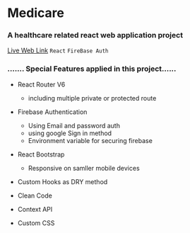 # Medicare #
 ### A healthcare related react web application project ###
 [Live Web Link](http://medicaredhaka.netlify.app/ "Medicare Web")
 `React` `FireBase Auth` 
 ### ....... Special Features applied in this project...... ###
   * React Router V6
      * including multiple private or protected route 
              
   * Firebase Authentication
     * Using Email and password auth
     * using google Sign in method
     * Environment variable for securing firebase
   * React Bootstrap 
       * Responsive on samller mobile devices
   * Custom Hooks as DRY method 
   * Clean Code
   * Context API
   * Custom CSS
   

